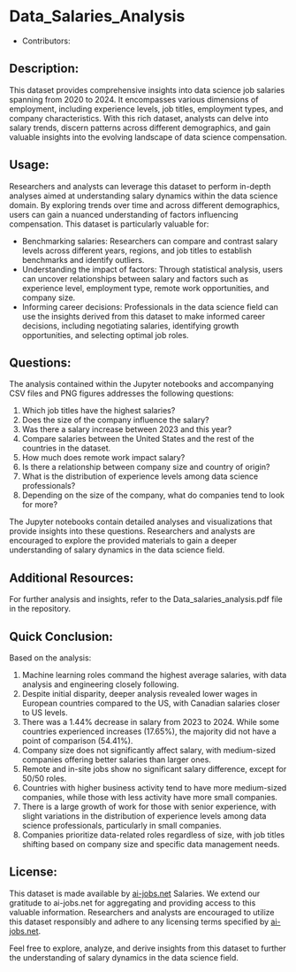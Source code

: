 # Data_Salaries_Analysis

- Contributors: 

## Description:

This dataset provides comprehensive insights into data science job salaries spanning from 2020 to 2024. It encompasses various dimensions of employment, including experience levels, job titles, employment types, and company characteristics. With this rich dataset, analysts can delve into salary trends, discern patterns across different demographics, and gain valuable insights into the evolving landscape of data science compensation.

## Usage:

Researchers and analysts can leverage this dataset to perform in-depth analyses aimed at understanding salary dynamics within the data science domain. By exploring trends over time and across different demographics, users can gain a nuanced understanding of factors influencing compensation. This dataset is particularly valuable for:

- Benchmarking salaries: Researchers can compare and contrast salary levels across different years, regions, and job titles to establish benchmarks and identify outliers.
- Understanding the impact of factors: Through statistical analysis, users can uncover relationships between salary and factors such as experience level, employment type, remote work opportunities, and company size.
- Informing career decisions: Professionals in the data science field can use the insights derived from this dataset to make informed career decisions, including negotiating salaries, identifying growth opportunities, and selecting optimal job roles.

## Questions:

The analysis contained within the Jupyter notebooks and accompanying CSV files and PNG figures addresses the following questions:

1. Which job titles have the highest salaries?
2. Does the size of the company influence the salary?
3. Was there a salary increase between 2023 and this year?
4. Compare salaries between the United States and the rest of the countries in the dataset.
5. How much does remote work impact salary?
6. Is there a relationship between company size and country of origin?
7. What is the distribution of experience levels among data science professionals?
8. Depending on the size of the company, what do companies tend to look for more?

The Jupyter notebooks contain detailed analyses and visualizations that provide insights into these questions. Researchers and analysts are encouraged to explore the provided materials to gain a deeper understanding of salary dynamics in the data science field.

## Additional Resources:

For further analysis and insights, refer to the Data_salaries_analysis.pdf file in the repository.

## Quick Conclusion:

Based on the analysis:

1. Machine learning roles command the highest average salaries, with data analysis and engineering closely following.
2. Despite initial disparity, deeper analysis revealed lower wages in European countries compared to the US, with Canadian salaries closer to US levels.
3. There was a 1.44% decrease in salary from 2023 to 2024. While some countries experienced increases (17.65%), the majority did not have a point of comparison (54.41%).
4. Company size does not significantly affect salary, with medium-sized companies offering better salaries than larger ones.
5. Remote and in-site jobs show no significant salary difference, except for 50/50 roles.
6. Countries with higher business activity tend to have more medium-sized companies, while those with less activity have more small companies.
7. There is a large growth of work for those with senior experience, with slight variations in the distribution of experience levels among data science professionals, particularly in small companies.
8. Companies prioritize data-related roles regardless of size, with job titles shifting based on company size and specific data management needs.

## License:

This dataset is made available by [ai-jobs.net](https://www.ai-jobs.net) Salaries. We extend our gratitude to ai-jobs.net for aggregating and providing access to this valuable information. Researchers and analysts are encouraged to utilize this dataset responsibly and adhere to any licensing terms specified by [ai-jobs.net](https://www.ai-jobs.net). 

Feel free to explore, analyze, and derive insights from this dataset to further the understanding of salary dynamics in the data science field.
